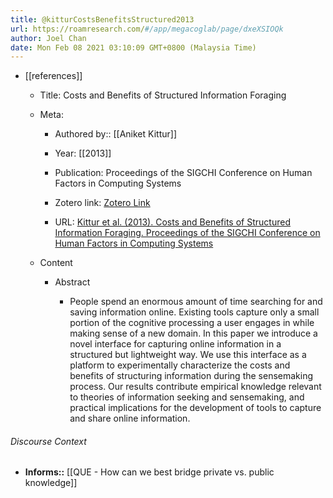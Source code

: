 ```yaml
---
title: @kitturCostsBenefitsStructured2013
url: https://roamresearch.com/#/app/megacoglab/page/dxeXSIOQk
author: Joel Chan
date: Mon Feb 08 2021 03:10:09 GMT+0800 (Malaysia Time)
---
```


- [[references]]

    - Title: Costs and Benefits of Structured Information Foraging

    - Meta:

        - Authored by:: [[Aniket Kittur]]

        - Year: [[2013]]

        - Publication: Proceedings of the SIGCHI Conference on Human Factors in Computing Systems

        - Zotero link: [Zotero Link](zotero://select/items/1_TFWV4RHR)

        - URL: [Kittur et al. (2013). Costs and Benefits of Structured Information Foraging. Proceedings of the SIGCHI Conference on Human Factors in Computing Systems](http://doi.acm.org/10.1145/2470654.2481415)

    - Content

        - Abstract

            - People spend an enormous amount of time searching for and saving information online. Existing tools capture only a small portion of the cognitive processing a user engages in while making sense of a new domain. In this paper we introduce a novel interface for capturing online information in a structured but lightweight way. We use this interface as a platform to experimentally characterize the costs and benefits of structuring information during the sensemaking process. Our results contribute empirical knowledge relevant to theories of information seeking and sensemaking, and practical implications for the development of tools to capture and share online information.

###### Discourse Context

- **Informs::** [[QUE - How can we best bridge private vs. public knowledge]]
